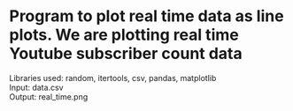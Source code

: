# Program to plot real time data as line plots. We are plotting real time Youtube subscriber count data

Libraries used: random, itertools, csv, pandas, matplotlib<br />
Input: data.csv<br />
Output: real_time.png<br />
